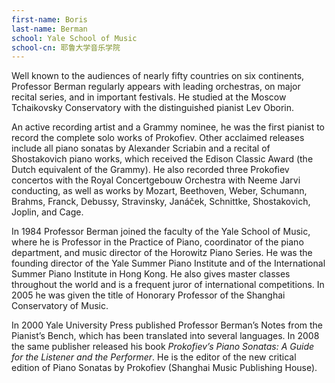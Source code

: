 ```yaml
---
first-name: Boris
last-name: Berman
school: Yale School of Music
school-cn: 耶鲁大学音乐学院
---
```


Well known to the audiences of nearly fifty countries on six continents, Professor Berman regularly appears with leading orchestras, on major recital series, and in important festivals. He studied at the Moscow Tchaikovsky Conservatory with the distinguished pianist Lev Oborin.
 
An active recording artist and a Grammy nominee, he was the first pianist to record the complete solo works of Prokofiev. Other acclaimed releases include all piano sonatas by Alexander Scriabin and a recital of Shostakovich piano works, which received the Edison Classic Award (the Dutch equivalent of the Grammy). He also recorded three Prokofiev concertos with the Royal Concertgebouw Orchestra with Neeme Jarvi conducting, as well as works by Mozart, Beethoven, Weber, Schumann, Brahms, Franck, Debussy, Stravinsky, Janáček, Schnittke, Shostakovich, Joplin, and Cage.
 
In 1984 Professor Berman joined the faculty of the Yale School of Music, where he is Professor in the Practice of Piano, coordinator of the piano department, and music director of the Horowitz Piano Series. He was the founding director of the Yale Summer Piano Institute and of the International Summer Piano Institute in Hong Kong. He also gives master classes throughout the world and is a frequent juror of international competitions. In 2005 he was given the title of Honorary Professor of the Shanghai Conservatory of Music.

In 2000 Yale University Press published Professor Berman’s Notes from the Pianist’s Bench, which has been translated into several languages. In 2008 the same publisher released his book *Prokofiev’s Piano Sonatas: A Guide for the Listener and the Performer*. He is the editor of the new critical edition of Piano Sonatas by Prokofiev (Shanghai Music Publishing House).